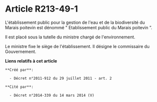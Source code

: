 # Article R213-49-1

L'établissement public pour la gestion de l'eau et de la biodiversité du Marais poitevin est dénommé " Etablissement public
du Marais poitevin ”.

Il est placé sous la tutelle du ministre chargé de l'environnement.

Le ministre fixe le siège de l'établissement. Il désigne le commissaire du Gouvernement.

**Liens relatifs à cet article**

	**Créé par**:

	  - Décret n°2011-912 du 29 juillet 2011 - art. 2

	**Cité par**:

	  - Décret n°2014-339 du 14 mars 2014 (V)
